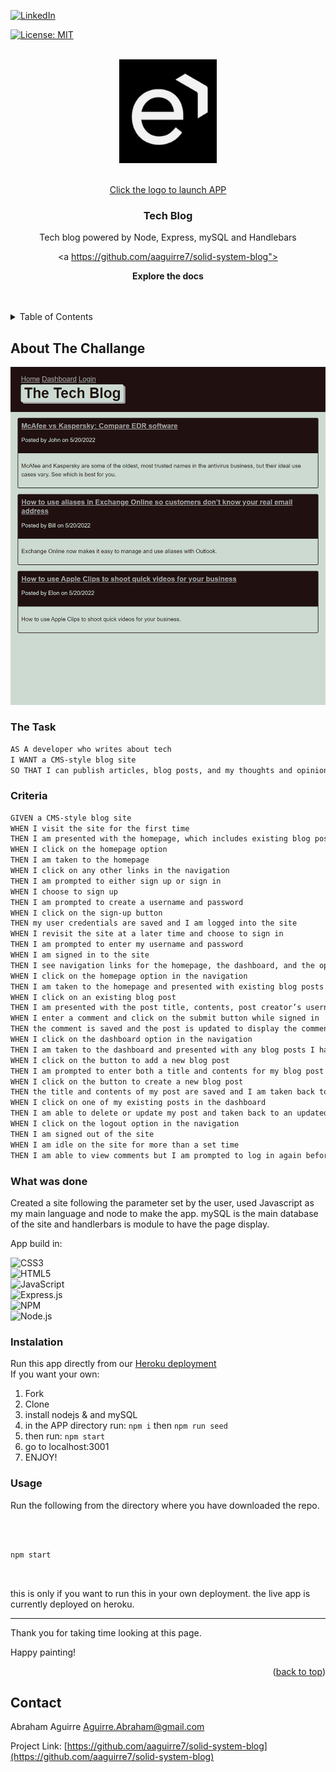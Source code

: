<div  id="top"><div>

<!--

*** This is the Readme for Tech Blog

-->

  

<!-- Project Shields -->

  

[![LinkedIn][linkedin-shield]][linkedin-url]

  

[![License: MIT](https://img.shields.io/badge/License-MIT-yellow.svg)](https://opensource.org/licenses/MIT)

  

<!-- Project Logo -->

<br  />

<div  align="center">

<a  href="https://agile-tor-98669.herokuapp.com/">

<img  src="./public/assets/images/logo.png"  alt="logo">

<br>Click the logo to launch APP<br>

<a/>

<h3  align="center">

Tech Blog

</h3>

<p  align="center">

Tech blog powered by Node, Express, mySQL and Handlebars
<br  />

<a  https://github.com/aaguirre7/solid-system-blog">

<strong>Explore the docs</strong>

</a>

<br  />

<br  />

</div>

  

<!-- TABLE OF CONTENTS -->

<details>

<summary>Table of Contents</summary>

<ol>

<li>

<a  href="#about-the-project">About The Project</a>

</li>

<li>

<a  href="#what-was-done"> What was done</a>

</li>

<li>

<a  href="#instalation"> instalation</a>

</li>

<li>

<a  href="#usage"> usage</a>

</li>

<li>

<a  href="#contact">Contact</a>

</li>

  

</ol>

</details>

  

<!-- ABOUT THE PROJECT -->

## About The Challange

  

[![Product Name Screen Shot][product-screenshot1]](./public/assets/images/11-express-homework-demo-01.png)

  

### The Task

  


```md
AS A developer who writes about tech
I WANT a CMS-style blog site
SO THAT I can publish articles, blog posts, and my thoughts and opinions


```

  

### Criteria

```md
GIVEN a CMS-style blog site
WHEN I visit the site for the first time
THEN I am presented with the homepage, which includes existing blog posts if any have been posted; navigation links for the homepage and the dashboard; and the option to log in
WHEN I click on the homepage option
THEN I am taken to the homepage
WHEN I click on any other links in the navigation
THEN I am prompted to either sign up or sign in
WHEN I choose to sign up
THEN I am prompted to create a username and password
WHEN I click on the sign-up button
THEN my user credentials are saved and I am logged into the site
WHEN I revisit the site at a later time and choose to sign in
THEN I am prompted to enter my username and password
WHEN I am signed in to the site
THEN I see navigation links for the homepage, the dashboard, and the option to log out
WHEN I click on the homepage option in the navigation
THEN I am taken to the homepage and presented with existing blog posts that include the post title and the date created
WHEN I click on an existing blog post
THEN I am presented with the post title, contents, post creator’s username, and date created for that post and have the option to leave a comment
WHEN I enter a comment and click on the submit button while signed in
THEN the comment is saved and the post is updated to display the comment, the comment creator’s username, and the date created
WHEN I click on the dashboard option in the navigation
THEN I am taken to the dashboard and presented with any blog posts I have already created and the option to add a new blog post
WHEN I click on the button to add a new blog post
THEN I am prompted to enter both a title and contents for my blog post
WHEN I click on the button to create a new blog post
THEN the title and contents of my post are saved and I am taken back to an updated dashboard with my new blog post
WHEN I click on one of my existing posts in the dashboard
THEN I am able to delete or update my post and taken back to an updated dashboard
WHEN I click on the logout option in the navigation
THEN I am signed out of the site
WHEN I am idle on the site for more than a set time
THEN I am able to view comments but I am prompted to log in again before I can add, update, or delete comments
```
  

### What was done

  

Created a site following the parameter set by the user, used Javascript as my main language and node to make the app. mySQL is the main database of the site and handlerbars is module to have the page display. 

  

App build in:
 
![CSS3](https://img.shields.io/badge/css3-%231572B6.svg?logo=css3&logoColor=white&style=for-the-badge)  
![HTML5](https://img.shields.io/badge/html5-%23E34F26.svg?logo=html5&logoColor=white&style=for-the-badge)  
![JavaScript](https://img.shields.io/badge/javascript-%23323330.svg?logo=javascript&logoColor=%23F7DF1E&style=for-the-badge)  
![Express.js](https://img.shields.io/badge/express.js-%23404d59.svg?logo=express&logoColor=%2361DAFB&style=for-the-badge)  
![NPM  ](https://img.shields.io/badge/NPM-%23000000.svg?logo=npm&logoColor=white&style=for-the-badge)  
![Node.js  ](https://img.shields.io/badge/node.js-6DA55F?logo=node.js&logoColor=white&style=for-the-badge)  


  

### Instalation

Run this app directly from our [Heroku deployment](https://agile-tor-98669.herokuapp.com/)  
If you want your own:

 1. Fork
 2. Clone
 3. install nodejs & and mySQL
 4. in the APP directory run:  `npm i` then `npm run seed`
 5. then run: `npm start`
 6. go to localhost:3001
 7. ENJOY!

  

### Usage

  

Run the following from the directory where you have downloaded the repo.

  

```

  

npm start

  

```

  

this is only if you want to run this in your own deployment. the live app is currently deployed on heroku.

 

-------------------------

Thank you for taking time looking at this page.

  

Happy painting!

  

<p  align="right">(<a  href="#top">back to top</a>)</p>

  

<!-- CONTACT -->

## Contact

  

Abraham Aguirre Aguirre.Abraham@gmail.com

  

Project Link: [https://github.com/aaguirre7/solid-system-blog](https://github.com/aaguirre7/solid-system-blog)

  

<!-- MARKDOWN LINKS & IMAGES -->

[linkedin-shield]: https://img.shields.io/badge/-LinkedIn-black.svg?style=for-the-badge&logo=linkedin&colorB=555

[linkedin-url]: https://www.linkedin.com/in/abraham-aguirre-1b237293/

[product-screenshot1]: ./public/assets/images/screenshot_1.png
